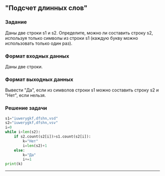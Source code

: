 ## "Подсчет длинных слов"

### Задание

Даны две строки s1 и s2. Определите, можно ли составить строку s2, используя только символы из строки s1 (каждую букву можно использовать только один раз).

### Формат входных данных

Даны две строки.

### Формат выходных данных

Вывести "Да", если из символов строки s1 можно составить строку s2 и "Нет", если нельзя.

### Решение задачи

```python
s1="iuwerygkf,dfshn,vsd"
s2="iuwerygkf,dfshn,vsv"
i=0
while i<len(s2):
    if s2.count(s2[i])>s1.count(s2[i]):
        k="Нет"
        i=len(s2)+1
    else:
        k="Да"
        i+=1
print(k)
```

---

